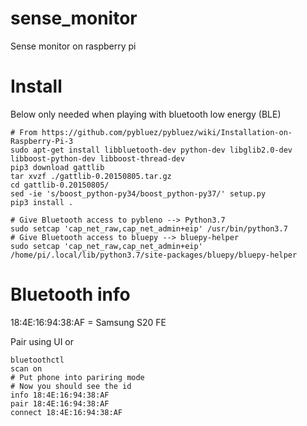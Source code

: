 # sense_monitor
Sense monitor on raspberry pi

# Install

Below only needed when playing with bluetooth low energy (BLE)
```
# From https://github.com/pybluez/pybluez/wiki/Installation-on-Raspberry-Pi-3
sudo apt-get install libbluetooth-dev python-dev libglib2.0-dev libboost-python-dev libboost-thread-dev
pip3 download gattlib
tar xvzf ./gattlib-0.20150805.tar.gz
cd gattlib-0.20150805/
sed -ie 's/boost_python-py34/boost_python-py37/' setup.py
pip3 install .

# Give Bluetooth access to pybleno --> Python3.7 
sudo setcap 'cap_net_raw,cap_net_admin+eip' /usr/bin/python3.7
# Give Bluetooth access to bluepy --> bluepy-helper 
sudo setcap 'cap_net_raw,cap_net_admin+eip' /home/pi/.local/lib/python3.7/site-packages/bluepy/bluepy-helper

```

# Bluetooth info
18:4E:16:94:38:AF = Samsung S20 FE

Pair using UI or
```
bluetoothctl
scan on
# Put phone into pariring mode
# Now you should see the id
info 18:4E:16:94:38:AF
pair 18:4E:16:94:38:AF
connect 18:4E:16:94:38:AF
```

